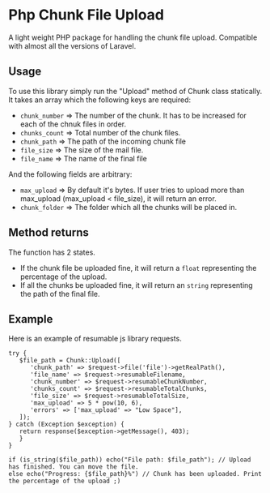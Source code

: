 # Php Chunk File Upload

A light weight PHP package for handling the chunk file upload. Compatible with almost all the versions of Laravel.

## Usage

To use this library simply run the "Upload" method of Chunk class statically. It takes an array which the following keys are required:

+ `chunk_number` => The number of the chunk. It has to be increased for each of the chnuk files in order.
+ `chunks_count` => Total number of the chunk files.
+ `chunk_path` => The path of the incoming chunk file
+ `file_size` => The size of the mail file.
+ `file_name` => The name of the final file

And the following fields are arbitrary:

+ `max_upload` => By default it's bytes. If user tries to upload more than max_upload (max_upload < file_size), it will return an error.
+ `chunk_folder` => The folder which all the chunks will be placed in.

## Method returns

The function has 2 states.

+ If the chunk file be uploaded fine, it will return a `float` representing the percentage of the upload.
+ If all the chunks be uploaded fine, it will return an `string` representing the path of the final file.

## Example

Here is an example of resumable js library requests.

```
try {
   $file_path = Chunk::Upload([
      'chunk_path' => $request->file('file')->getRealPath(),
      'file_name' => $request->resumableFilename,
      'chunk_number' => $request->resumableChunkNumber,
      'chunks_count' => $request->resumableTotalChunks,
      'file_size' => $request->resumableTotalSize,
      'max_upload' => 5 * pow(10, 6),
      'errors' => ['max_upload' => "Low Space"],
   ]);
} catch (Exception $exception) {
   return response($exception->getMessage(), 403);
   }
}

if (is_string($file_path)) echo("File path: $file_path"); // Upload has finished. You can move the file.
else echo("Progress: {$file_path}%") // Chunk has been uploaded. Print the percentage of the upload ;)
```
